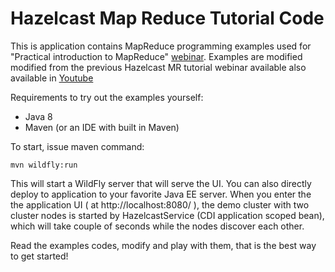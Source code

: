 # Hazelcast Map Reduce Tutorial Code

This is application contains MapReduce programming examples used for "Practical introduction to MapReduce" [webinar](https://vaadin.com/forum#!/thread/9203573). Examples are modified modified from the previous Hazelcast MR tutorial webinar available also available in [Youtube](https://www.youtube.com/watch?v=YCZGKoBoXsg)

Requirements to try out the examples yourself:
 
 * Java 8
 * Maven (or an IDE with built in Maven)

To start, issue maven command:

    mvn wildfly:run

This will start a WildFly server that will serve the UI. You can also directly deploy to application to your favorite Java EE server. When you enter the the application UI ( at http://localhost:8080/ ), the demo cluster with two cluster nodes is started by HazelcastService (CDI application scoped bean), which will take couple of seconds while the nodes discover each other.

Read the examples codes, modify and play with them, that is the best way to get started!
